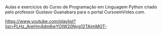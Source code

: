 Aulas e exercícios do Curso de Programação em Linguagem Python criado pelo professor Gustavo Guanabara 
para o portal CursoemVideo.com.

https://www.youtube.com/playlist?list=PLHz_AreHm4dm6wYOIW20Nyg12TAjmMGT-